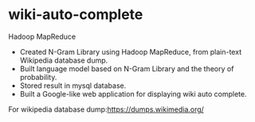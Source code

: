 # wiki-auto-complete
Hadoop MapReduce

* Created N-Gram Library using Hadoop MapReduce, from plain-text Wikipedia database dump.
* Built language model based on N-Gram Library and the theory of probability.
* Stored result in mysql database.
* Built a Google-like web application for displaying wiki auto complete.

For wikipedia database dump:https://dumps.wikimedia.org/
